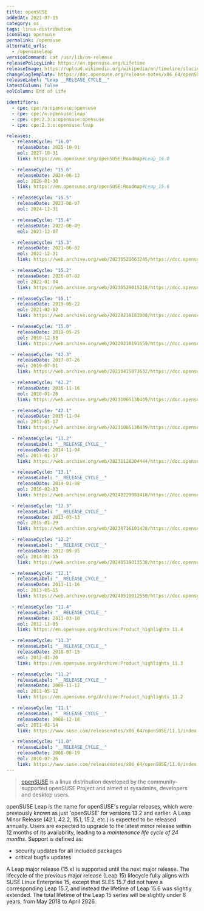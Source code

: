 ```yaml
---
title: openSUSE
addedAt: 2021-07-15
category: os
tags: linux-distribution
iconSlug: opensuse
permalink: /opensuse
alternate_urls:
  - /opensuseleap
versionCommand: cat /usr/lib/os-release
releasePolicyLink: https://en.opensuse.org/Lifetime
releaseImage: https://upload.wikimedia.org/wikipedia/en/timeline/slucio84mdla0deffiv2vrszinbrlek.png
changelogTemplate: https://doc.opensuse.org/release-notes/x86_64/openSUSE/Leap/__RELEASE_CYCLE__/
releaseLabel: "Leap __RELEASE_CYCLE__"
latestColumn: false
eolColumn: End of Life

identifiers:
  - cpe: cpe:/o:opensuse:opensuse
  - cpe: cpe:/o:opensuse:leap
  - cpe: cpe:2.3:o:opensuse:opensuse
  - cpe: cpe:2.3:o:opensuse:leap

releases:
  - releaseCycle: "16.0"
    releaseDate: 2025-10-01
    eol: 2027-10-31
    link: https://en.opensuse.org/openSUSE:Roadmap#Leap_16.0

  - releaseCycle: "15.6"
    releaseDate: 2024-06-12
    eol: 2026-01-30
    link: https://en.opensuse.org/openSUSE:Roadmap#Leap_15.6

  - releaseCycle: "15.5"
    releaseDate: 2023-06-07
    eol: 2024-12-31

  - releaseCycle: "15.4"
    releaseDate: 2022-06-09
    eol: 2023-12-07

  - releaseCycle: "15.3"
    releaseDate: 2021-06-02
    eol: 2022-12-31
    link: https://web.archive.org/web/20230521063245/https://doc.opensuse.org/release-notes/x86_64/openSUSE/Leap/15.3/

  - releaseCycle: "15.2"
    releaseDate: 2020-07-02
    eol: 2022-01-04
    link: https://web.archive.org/web/20230529015218/https://doc.opensuse.org/release-notes/x86_64/openSUSE/Leap/15.2/

  - releaseCycle: "15.1"
    releaseDate: 2019-05-22
    eol: 2021-02-02
    link: https://web.archive.org/web/20220210183008/https://doc.opensuse.org/release-notes/x86_64/openSUSE/Leap/15.1/

  - releaseCycle: "15.0"
    releaseDate: 2018-05-25
    eol: 2019-12-03
    link: https://web.archive.org/web/20220210191659/https://doc.opensuse.org/release-notes/x86_64/openSUSE/Leap/15.0/

  - releaseCycle: "42.3"
    releaseDate: 2017-07-26
    eol: 2019-07-01
    link: https://web.archive.org/web/20210415073632/https://doc.opensuse.org/release-notes/x86_64/openSUSE/Leap/42.3/

  - releaseCycle: "42.2"
    releaseDate: 2016-11-16
    eol: 2018-01-26
    link: https://web.archive.org/web/20211005130439/https://doc.opensuse.org/release-notes/x86_64/openSUSE/Leap/42.2/

  - releaseCycle: "42.1"
    releaseDate: 2015-11-04
    eol: 2017-05-17
    link: https://web.archive.org/web/20211005130439/https://doc.opensuse.org/release-notes/x86_64/openSUSE/Leap/42.1/

  - releaseCycle: "13.2"
    releaseLabel: "__RELEASE_CYCLE__"
    releaseDate: 2014-11-04
    eol: 2017-01-17
    link: https://web.archive.org/web/20231128204444/https://doc.opensuse.org/release-notes/x86_64/openSUSE/13.2/

  - releaseCycle: "13.1"
    releaseLabel: "__RELEASE_CYCLE__"
    releaseDate: 2014-01-08
    eol: 2016-02-03
    link: https://web.archive.org/web/20240229083418/https://doc.opensuse.org/release-notes/x86_64/openSUSE/13.1/

  - releaseCycle: "12.3"
    releaseLabel: "__RELEASE_CYCLE__"
    releaseDate: 2013-03-13
    eol: 2015-01-29
    link: https://web.archive.org/web/20230716101428/https://doc.opensuse.org/release-notes/x86_64/openSUSE/12.3/

  - releaseCycle: "12.2"
    releaseLabel: "__RELEASE_CYCLE__"
    releaseDate: 2012-09-05
    eol: 2014-01-15
    link: https://web.archive.org/web/20240519013538/https://doc.opensuse.org/release-notes/x86_64/openSUSE/12.2/

  - releaseCycle: "12.1"
    releaseLabel: "__RELEASE_CYCLE__"
    releaseDate: 2011-11-16
    eol: 2013-05-15
    link: https://web.archive.org/web/20240519012550/https://doc.opensuse.org/release-notes/x86_64/openSUSE/12.1/

  - releaseCycle: "11.4"
    releaseLabel: "__RELEASE_CYCLE__"
    releaseDate: 2011-03-10
    eol: 2012-11-05
    link: https://en.opensuse.org/Archive:Product_highlights_11.4

  - releaseCycle: "11.3"
    releaseLabel: "__RELEASE_CYCLE__"
    releaseDate: 2010-07-15
    eol: 2012-01-20
    link: https://en.opensuse.org/Archive:Product_highlights_11.3

  - releaseCycle: "11.2"
    releaseLabel: "__RELEASE_CYCLE__"
    releaseDate: 2009-11-12
    eol: 2011-05-12
    link: https://en.opensuse.org/Archive:Product_highlights_11.2

  - releaseCycle: "11.1"
    releaseLabel: "__RELEASE_CYCLE__"
    releaseDate: 2008-12-18
    eol: 2011-01-14
    link: https://www.suse.com/releasenotes/x86_64/openSUSE/11.1/index.html

  - releaseCycle: "11.0"
    releaseLabel: "__RELEASE_CYCLE__"
    releaseDate: 2008-06-19
    eol: 2010-07-26
    link: https://www.suse.com/releasenotes/x86_64/openSUSE/11.0/index.html
---
```


> [openSUSE](https://www.opensuse.org/) is a linux distribution developed by the community-supported
> openSUSE Project and aimed at sysadmins, developers and desktop users.

openSUSE Leap is the name for openSUSE's regular releases, which were previously known as just
'openSUSE' for versions 13.2 and earlier. A Leap Minor Release (42.1, 42.2, 15.1, 15.2, etc.) is
expected to be released annually. Users are expected to upgrade to the latest minor release within 12
months of its availability, leading to a _maintenance life cycle of 24 months_. Support is defined
as:

- security updates for all included packages
- critical bugfix updates

A Leap major release (15.x) is supported until the next major release. The lifecycle of the previous
major release (Leap 15) lifecycle fully aligns with SUSE Linux Enterprise 15, except that SLES 15.7 did
not have a corresponding Leap 15.7, and instead the lifetime of Leap 15.6 was slightly extended. The
total lifetime of the Leap 15 series will be slightly under 8 years, from May 2018 to April 2026.
